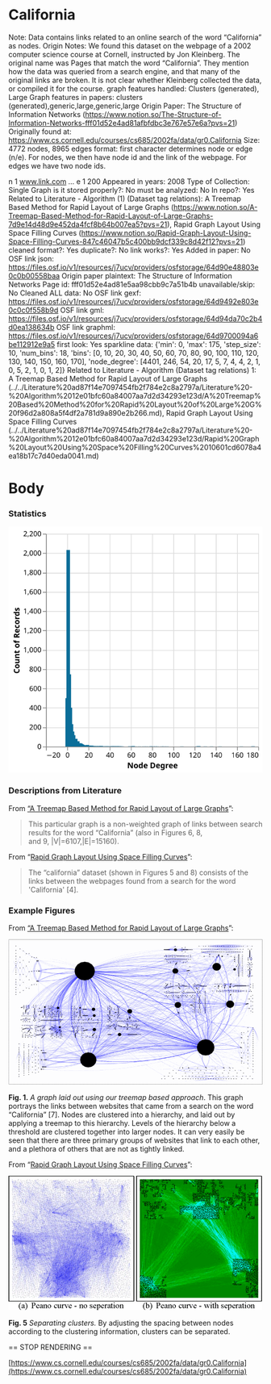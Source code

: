 # California

Note: Data contains links related to an online search of the word “California” as nodes.
Origin Notes: We found this dataset on the webpage of a 2002 computer science course at Cornell, instructed by Jon Kleinberg. The original name was Pages that match the word “California”. They mention how the data was queried from a search engine, and that many of the original links are broken.  It is not clear whether Kleinberg collected the data, or compiled it for the course.
graph features handled: Clusters (generated), Large
Graph features in papers: clusters (generated),generic,large,generic,large
Origin Paper: The Structure of Information Networks (https://www.notion.so/The-Structure-of-Information-Networks-fff01d52e4ad81afbfdbc3e767e57e6a?pvs=21)
Originally found at: https://www.cs.cornell.edu/courses/cs685/2002fa/data/gr0.California
Size: 4772 nodes, 8965 edges
format: first character determines node or edge (n/e). For nodes, we then have node id and the link of the webpage. For edges we have two node ids. 

n 1 www.link.com
…
e 1 200
Appeared in years: 2008
Type of Collection: Single Graph
is it stored properly?: No
must be analyzed: No
In repo?: Yes
Related to Literature - Algorithm (1) (Dataset tag relations): A Treemap Based Method for Rapid Layout of Large Graphs (https://www.notion.so/A-Treemap-Based-Method-for-Rapid-Layout-of-Large-Graphs-7d9e14d48d9e452da4fcf8b64b007ea5?pvs=21), Rapid Graph Layout Using Space Filling Curves (https://www.notion.so/Rapid-Graph-Layout-Using-Space-Filling-Curves-847c46047b5c400bb9dcf339c8d42f12?pvs=21)
cleaned format?: Yes
duplicate?: No
link works?: Yes
Added in paper: No
OSF link json: https://files.osf.io/v1/resources/j7ucv/providers/osfstorage/64d90e48803e0c0b00558baa
Origin paper plaintext: The Structure of Information Networks
Page id: fff01d52e4ad81e5aa98cbb9c7a51b4b
unavailable/skip: No
Cleaned ALL data: No
OSF link gexf: https://files.osf.io/v1/resources/j7ucv/providers/osfstorage/64d9492e803e0c0c0f558b9d
OSF link gml: https://files.osf.io/v1/resources/j7ucv/providers/osfstorage/64d94da70c2b4d0ea138634b
OSF link graphml: https://files.osf.io/v1/resources/j7ucv/providers/osfstorage/64d9700094a6be112912e9a5
first look: Yes
sparkline data: {'min': 0, 'max': 175, 'step_size': 10, 'num_bins': 18, 'bins': [0, 10, 20, 30, 40, 50, 60, 70, 80, 90, 100, 110, 120, 130, 140, 150, 160, 170], 'node_degree': [4401, 246, 54, 20, 17, 5, 7, 4, 4, 2, 1, 0, 5, 2, 1, 0, 1, 2]}
Related to Literature - Algorithm (Dataset tag relations) 1: A Treemap Based Method for Rapid Layout of Large Graphs (../../Literature%20ad87f14e7097454fb2f784e2c8a2797a/Literature%20-%20Algorithm%2012e01bfc60a84007aa7d2d34293e123d/A%20Treemap%20Based%20Method%20for%20Rapid%20Layout%20of%20Large%20G%20f96d2a808a5f4df2a781d9a890e2b266.md), Rapid Graph Layout Using Space Filling Curves (../../Literature%20ad87f14e7097454fb2f784e2c8a2797a/Literature%20-%20Algorithm%2012e01bfc60a84007aa7d2d34293e123d/Rapid%20Graph%20Layout%20Using%20Space%20Filling%20Curves%2010601cd6078a4ea18b17c7d40eda0041.md)

# Body

### Statistics

![degree_distr.svg](../../../Benchmark%20datasets%2064e0439269f9497799025562a4087ce1/California%20e0a841bc57c045b5a8514110cfe85635/degree_distr.svg)

### Descriptions from Literature

From [“A Treemap Based Method for Rapid Layout of Large Graphs](https://ieeexplore.ieee.org/document/4475481)”:

> This particular graph is a non-weighted graph of links between search results for the word “California” (also in Figures 6, 8, and 9, |V|=6107,|E|=15160).
> 

From “[Rapid Graph Layout Using Space Filling Curves](https://ieeexplore.ieee.org/document/4658143)”:

> The “california” dataset (shown in Figures 5 and 8) consists of the links between the webpages found from a search for the word 'California' [4].
> 

### Example Figures

From [“A Treemap Based Method for Rapid Layout of Large Graphs](https://ieeexplore.ieee.org/document/4475481)”:

![Untitled](../../../Benchmark%20datasets%2064e0439269f9497799025562a4087ce1/California%20e0a841bc57c045b5a8514110cfe85635/Untitled.png)

**Fig. 1.** *A graph laid out using our treemap based approach*. This graph portrays the links between websites that came from a search on the word “California” [7]. Nodes are clustered into a hierarchy, and laid out by applying a treemap to this hierarchy. Levels of the hierarchy below a threshold are clustered together into larger nodes. It can very easily be seen that there are three primary groups of websites that link to each other, and a plethora of others that are not as tightly linked.

From “[Rapid Graph Layout Using Space Filling Curves](https://ieeexplore.ieee.org/document/4658143)”:

![Untitled](../../../Benchmark%20datasets%2064e0439269f9497799025562a4087ce1/California%20e0a841bc57c045b5a8514110cfe85635/Untitled%201.png)

**Fig. 5** *Separating clusters.* By adjusting the spacing between nodes according to the clustering information, clusters can be separated.

== STOP RENDERING ==

[https://www.cs.cornell.edu/courses/cs685/2002fa/data/gr0.California](https://www.cs.cornell.edu/courses/cs685/2002fa/data/gr0.California)